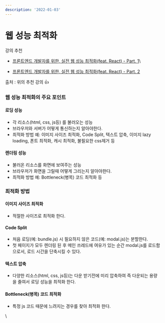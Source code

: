 ```yaml
---
description: '2022-01-03'
---
```


# 웹 성능 최적화

강의 추천

* [프론트엔드 개발자를 위한, 실전 웹 성능 최적화(feat. React) - Part. 1](https://www.inflearn.com/course/%EC%9B%B9-%EC%84%B1%EB%8A%A5-%EC%B5%9C%EC%A0%81%ED%99%94-%EB%A6%AC%EC%95%A1%ED%8A%B8-1)\

* [프론트엔드 개발자를 위한, 실전 웹 성능 최적화(feat. React) - Part. 2 ](https://www.inflearn.com/course/%EC%9B%B9-%EC%84%B1%EB%8A%A5-%EC%B5%9C%EC%A0%81%ED%99%94-%EB%A6%AC%EC%95%A1%ED%8A%B8-2)



출처 : 위의 추천 강의 :thumbsup:

### **웹 성능 최적화의 주요 포인트**

#### 로딩 성능&#x20;

* 각 리소스(html, css, js등) 를 불러오는 성능&#x20;
* 브라우저와 서버가 어떻게 통신하는지 알아야한다.&#x20;
* 최적화 방법 예: 이미지 사이즈 최적화, Code Split, 텍스트 압축, 이미지 lazy loading, 폰트 최적화, 캐시 최적화, 불필요한 css제거 등

#### 렌더링 성능&#x20;

* 불러온 리소스를 화면에 보여주는 성능&#x20;
* 브라우저가 화면을 그릴때 어떻게 그리는지 알아야한다.&#x20;
* 최적화 방법 예: Bottleneck(병목) 코드 최적화 등



### **최적화 방법**&#x20;

#### 이미지 사이즈 최적화

* 적절한 사이즈로 최적화 한다.&#x20;

#### Code Split

* 처음 로딩(예: bundle.js) 시 필요하지 않은 코드(예: modal.js)는 분할한다.&#x20;
* 첫 페이지가 모두 렌더링 된 후 메인 쓰레드에 여유가 있는 순간 modal.js를 로드함으로서, 로드 시간을 단축시킬 수 있다.&#x20;

#### 텍스트 압축&#x20;

* 다양한 리소스(html, css, js등)는 다운 받기전에 미리 압축하여 즉 다운되는 용량을 줄여서 로딩 성능을 최적화 한다.&#x20;

#### Bottleneck(병목) 코드 최적화

* 특정 js 코드 때문에 느려지는 경우를 찾아 최적화 한다.&#x20;

\
